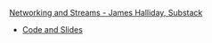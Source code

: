 [Networking and Streams - James Halliday, Substack](https://frontendmasters.com/courses/networking-streams/)
- [Code and Slides](https://github.com/substack/fmmn/tree/master/day2)
